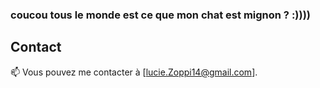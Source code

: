 ### coucou tous le monde est ce que mon chat est mignon ? :))))

## Contact
📫 Vous pouvez me contacter à [lucie.Zoppi14@gmail.com].
